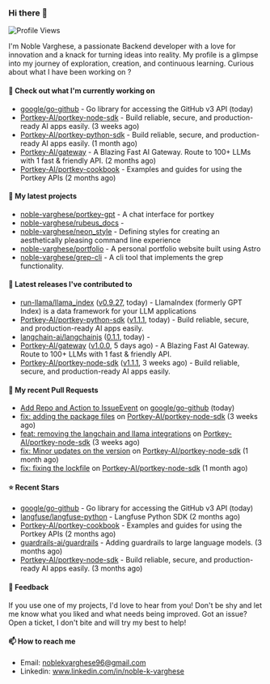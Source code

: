 ### Hi there 👋
![Profile Views](https://komarev.com/ghpvc/?username=noble-varghese&label=PROFILE+VIEWS)

I'm Noble Varghese, a passionate Backend developer with a love for innovation and a knack for turning ideas into reality. My profile is a glimpse into my journey of exploration, creation, and continuous learning. Curious about what I have been working on ?


#### 👷 Check out what I'm currently working on

- [google/go-github](https://github.com/google/go-github) - Go library for accessing the GitHub v3 API (today)
- [Portkey-AI/portkey-node-sdk](https://github.com/Portkey-AI/portkey-node-sdk) - Build reliable, secure, and production-ready AI apps easily. (3 weeks ago)
- [Portkey-AI/portkey-python-sdk](https://github.com/Portkey-AI/portkey-python-sdk) - Build reliable, secure, and production-ready AI apps easily. (1 month ago)
- [Portkey-AI/gateway](https://github.com/Portkey-AI/gateway) - A Blazing Fast AI Gateway. Route to 100&#43; LLMs with 1 fast &amp; friendly API. (2 months ago)
- [Portkey-AI/portkey-cookbook](https://github.com/Portkey-AI/portkey-cookbook) - Examples and guides for using the Portkey APIs (2 months ago)

#### 🌱 My latest projects

- [noble-varghese/portkey-gpt](https://github.com/noble-varghese/portkey-gpt) - A chat interface for portkey
- [noble-varghese/rubeus_docs](https://github.com/noble-varghese/rubeus_docs) - 
- [noble-varghese/neon_style](https://github.com/noble-varghese/neon_style) - Defining styles for creating an aesthetically pleasing command line experience
- [noble-varghese/portfolio](https://github.com/noble-varghese/portfolio) - A personal portfolio website built using Astro
- [noble-varghese/grep-cli](https://github.com/noble-varghese/grep-cli) - A cli tool that implements the grep functionality.

#### 🔭 Latest releases I've contributed to

- [run-llama/llama_index](https://github.com/run-llama/llama_index) ([v0.9.27](https://github.com/run-llama/llama_index/releases/tag/v0.9.27), today) - LlamaIndex (formerly GPT Index) is a data framework for your LLM applications
- [Portkey-AI/portkey-python-sdk](https://github.com/Portkey-AI/portkey-python-sdk) ([v1.1.1](https://github.com/Portkey-AI/portkey-python-sdk/releases/tag/v1.1.1), today) - Build reliable, secure, and production-ready AI apps easily.
- [langchain-ai/langchainjs](https://github.com/langchain-ai/langchainjs) ([0.1.1](https://github.com/langchain-ai/langchainjs/releases/tag/0.1.1), today) - 
- [Portkey-AI/gateway](https://github.com/Portkey-AI/gateway) ([v1.0.0](https://github.com/Portkey-AI/gateway/releases/tag/v1.0.0), 5 days ago) - A Blazing Fast AI Gateway. Route to 100&#43; LLMs with 1 fast &amp; friendly API.
- [Portkey-AI/portkey-node-sdk](https://github.com/Portkey-AI/portkey-node-sdk) ([v1.1.1](https://github.com/Portkey-AI/portkey-node-sdk/releases/tag/v1.1.1), 3 weeks ago) - Build reliable, secure, and production-ready AI apps easily.

#### 🔨 My recent Pull Requests

- [Add Repo and Action to IssueEvent](https://github.com/google/go-github/pull/3040) on [google/go-github](https://github.com/google/go-github) (today)
- [fix: adding the package files](https://github.com/Portkey-AI/portkey-node-sdk/pull/18) on [Portkey-AI/portkey-node-sdk](https://github.com/Portkey-AI/portkey-node-sdk) (3 weeks ago)
- [feat: removing the langchain and llama integrations](https://github.com/Portkey-AI/portkey-node-sdk/pull/17) on [Portkey-AI/portkey-node-sdk](https://github.com/Portkey-AI/portkey-node-sdk) (3 weeks ago)
- [fix: Minor updates on the version](https://github.com/Portkey-AI/portkey-node-sdk/pull/16) on [Portkey-AI/portkey-node-sdk](https://github.com/Portkey-AI/portkey-node-sdk) (1 month ago)
- [fix: fixing the lockfile](https://github.com/Portkey-AI/portkey-node-sdk/pull/15) on [Portkey-AI/portkey-node-sdk](https://github.com/Portkey-AI/portkey-node-sdk) (1 month ago)


#### ⭐ Recent Stars

- [google/go-github](https://github.com/google/go-github) - Go library for accessing the GitHub v3 API (today)
- [langfuse/langfuse-python](https://github.com/langfuse/langfuse-python) - Langfuse Python SDK (2 months ago)
- [Portkey-AI/portkey-cookbook](https://github.com/Portkey-AI/portkey-cookbook) - Examples and guides for using the Portkey APIs (2 months ago)
- [guardrails-ai/guardrails](https://github.com/guardrails-ai/guardrails) - Adding guardrails to large language models. (3 months ago)
- [Portkey-AI/portkey-node-sdk](https://github.com/Portkey-AI/portkey-node-sdk) - Build reliable, secure, and production-ready AI apps easily. (3 months ago)

#### 💬 Feedback

If you use one of my projects, I'd love to hear from you! Don't be shy and let me know what you liked and what needs being improved. Got an issue? Open a ticket, I don't bite and will try my best to help!

#### 📫 How to reach me

- Email: noblekvarghese96@gmail.com
- Linkedin: www.linkedin.com/in/noble-k-varghese
